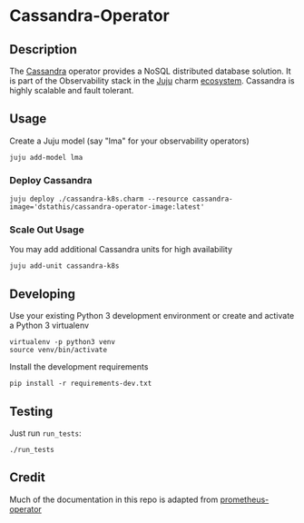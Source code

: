 # Cassandra-Operator

## Description

The [Cassandra] operator provides a NoSQL distributed database solution. It is part of the Observability stack in the [Juju] charm [ecosystem]. Cassandra is highly scalable and fault tolerant.

[Cassandra]: https://cassandra.apache.org/
[Juju]: https://jaas.ai/
[ecosystem]: https://charmhub.io/

## Usage

Create a Juju model (say "lma" for your observability operators)

    juju add-model lma

### Deploy Cassandra

    juju deploy ./cassandra-k8s.charm --resource cassandra-image='dstathis/cassandra-operator-image:latest'

### Scale Out Usage

You may add additional Cassandra units for high availability

    juju add-unit cassandra-k8s

## Developing

Use your existing Python 3 development environment or create and
activate a Python 3 virtualenv

    virtualenv -p python3 venv
    source venv/bin/activate

Install the development requirements

    pip install -r requirements-dev.txt

## Testing

Just run `run_tests`:

    ./run_tests

## Credit

Much of the documentation in this repo is adapted from [prometheus-operator](https://github.com/canonical/prometheus-operator)
